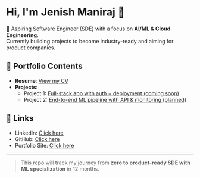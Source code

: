 # Hi, I'm Jenish Maniraj 👋

🚀 Aspiring Software Engineer (SDE) with a focus on **AI/ML & Cloud Engineering**.  
Currently building projects to become industry-ready and aiming for product companies.

## 📂 Portfolio Contents
- **Resume**: [View my CV](./Jenish_CV.pdf)  
- **Projects**:  
  - Project 1: [Full-stack app with auth + deployment (coming soon)]()  
  - Project 2: [End-to-end ML pipeline with API & monitoring (planned)]()  

## 🔗 Links
- LinkedIn: [Click here](https://linkedin.com/in/jenish-maniraj-j-c-869b6031a)  
- GitHub: [Click here](github.com/jenish-maniraj)
- Portfolio Site: [Click here](https://jenish-maniraj.github.io/)
---
> This repo will track my journey from **zero to product-ready SDE with ML specialization** in 12 months.
